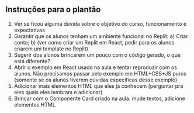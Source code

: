 ## Instruções para o plantão

1. Ver se ficou alguma dúvida sobre o objetivo do curso, funcionamento e expectativas
1. Garantir que os alunos tenham um ambiente funcional no Replit: a) Criar conta; b) (ver como criar um Replit em React, pedir para os alunos criarem um template no Replit)
1. Sugerir dos alunos brincarem um pouco com o código gerado, o que está diferente?
1. Abrir o exemplo em React usado na aula e tentar reproduzir com os alunos. Não precisamos passar pelo exemplo em HTML+CSS+JS puros (somente se os alunos tiverem dúvidas específicas desse exemplo)
1. Adicionar mais elementos HTML que eles já conhecem (perguntar pra eles quais eles lembram e adicionar)
1. Brincar com o Componente Card criado na aula: mude textos, adicione elementos HTML
